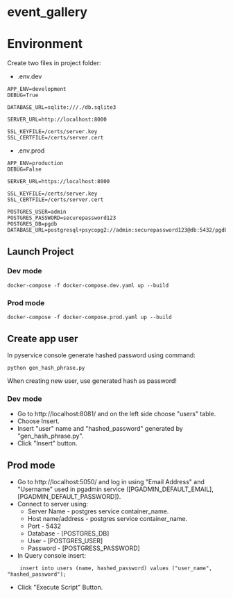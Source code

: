 # event_gallery

# Environment
Create two files in project folder:
* .env.dev
```
APP_ENV=development
DEBUG=True

DATABASE_URL=sqlite:///./db.sqlite3

SERVER_URL=http://localhost:8000

SSL_KEYFILE=/certs/server.key
SSL_CERTFILE=/certs/server.cert
```
* .env.prod
```
APP_ENV=production
DEBUG=False

SERVER_URL=https://localhost:8000

SSL_KEYFILE=/certs/server.key
SSL_CERTFILE=/certs/server.cert

POSTGRES_USER=admin
POSTGRES_PASSWORD=securepassword123
POSTGRES_DB=pgdb
DATABASE_URL=postgresql+psycopg2://admin:securepassword123@db:5432/pgdb
```

## Launch Project

### Dev mode
```
docker-compose -f docker-compose.dev.yaml up --build
```

### Prod mode
```
docker-compose -f docker-compose.prod.yaml up --build
```

## Create app user
In pyservice console generate hashed password using command:
```
python gen_hash_phrase.py
```
When creating new user, use generated hash as password!

### Dev mode
* Go to http://localhost:8081/ and on the left side choose "users" table.
* Choose Insert.
* Insert "user" name and "hashed_password" generated by "gen_hash_phrase.py".
* Click "Insert" button.

## Prod mode
* Go to http://localhost:5050/ and log in using "Email Address" and "Username" used in pgadmin service ([PGADMIN_DEFAULT_EMAIL], [PGADMIN_DEFAULT_PASSWORD]).
* Connect to server using:
    * Server Name - postgres service container_name.
    * Host name/address - postgres service container_name.
    * Port - 5432
    * Database - [POSTGRES_DB]
    * User - [POSTGRES_USER]
    * Password - [POSTGRESS_PASSWORD]
* In Query console insert:
```
    insert into users (name, hashed_password) values ("user_name", "hashed_password");
```
* Click "Execute Script" Button.
